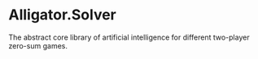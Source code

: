 # Alligator.Solver
The abstract core library of artificial intelligence for different two-player zero-sum games.
